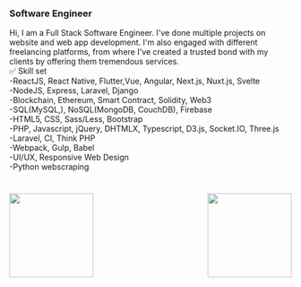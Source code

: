 
### Software Engineer

Hi, I am a Full Stack Software Engineer. 
I've done multiple projects on website and web app development. I'm also engaged with different freelancing platforms, from where I've created a trusted bond with my clients by offering them tremendous services.   
✅  Skill set <br>
-ReactJS, React Native, Flutter,Vue, Angular, Next.js, Nuxt.js, Svelte<br>
-NodeJS, Express, Laravel, Django<br>
-Blockchain, Ethereum, Smart Contract, Solidity, Web3<br>
-SQL(MySQL,), NoSQL(MongoDB, CouchDB), Firebase<br>
-HTML5, CSS, Sass/Less, Bootstrap<br>
-PHP, Javascript, jQuery, DHTMLX, Typescript, D3.js, Socket.IO, Three.js<br>
-Laravel, CI, Think PHP<br>
-Webpack, Gulp, Babel<br>
-UI/UX, Responsive Web Design<br>
-Python webscraping<br>

<h1 align="center"></h1>
<img align="left" height="150px" src="https://github-readme-stats.vercel.app/api?username=Topdev97&show_icons=true&count_private=true&theme=algolia"/>
<img align="right" height="150px" src="https://github-readme-stats.vercel.app/api/top-langs/?username=Topdev97&layout=compact&theme=algolia&count_private=true" /> 
<img height="150px" />
<br/>  
